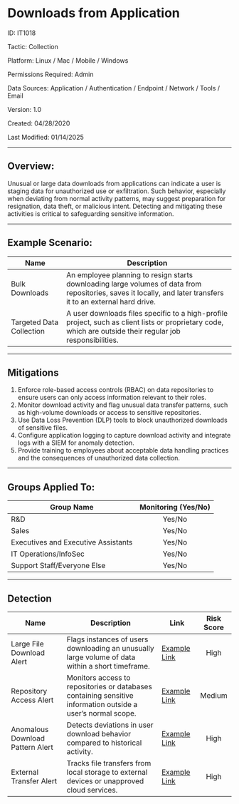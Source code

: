# **Downloads from Application**

ID: IT1018

Tactic: Collection

Platform: Linux / Mac / Mobile / Windows

Permissions Required: Admin

Data Sources: Application / Authentication / Endpoint / Network / Tools / Email

Version: 1.0

Created: 04/28/2020

Last Modified: 01/14/2025

---

## **Overview:**

Unusual or large data downloads from applications can indicate a user is staging data for unauthorized use or exfiltration. Such behavior, especially when deviating from normal activity patterns, may suggest preparation for resignation, data theft, or malicious intent. Detecting and mitigating these activities is critical to safeguarding sensitive information.

---

## **Example Scenario:**

| **Name**                     | **Description**                                                                                      |
|------------------------------|------------------------------------------------------------------------------------------------------|
| Bulk Downloads               | An employee planning to resign starts downloading large volumes of data from repositories, saves it locally, and later transfers it to an external hard drive. |
| Targeted Data Collection     | A user downloads files specific to a high-profile project, such as client lists or proprietary code, which are outside their regular job responsibilities. |

---

## **Mitigations**

1. Enforce role-based access controls (RBAC) on data repositories to ensure users can only access information relevant to their roles.  
2. Monitor download activity and flag unusual data transfer patterns, such as high-volume downloads or access to sensitive repositories.  
3. Use Data Loss Prevention (DLP) tools to block unauthorized downloads of sensitive files.  
4. Configure application logging to capture download activity and integrate logs with a SIEM for anomaly detection.  
5. Provide training to employees about acceptable data handling practices and the consequences of unauthorized data collection.  

---

## **Groups Applied To:**

| **Group Name**                | **Monitoring (Yes/No)** |
|--------------------------------|:----------------------:|
| R&D                            | Yes/No               |
| Sales                          | Yes/No               |
| Executives and Executive Assistants | Yes/No         |
| IT Operations/InfoSec          | Yes/No               |
| Support Staff/Everyone Else    | Yes/No               |

---

## **Detection**

| **Name**                       | **Description**                                                                                 | **Link**          | **Risk Score** |
|--------------------------------|-------------------------------------------------------------------------------------------------|-------------------|:--------------:|
| Large File Download Alert      | Flags instances of users downloading an unusually large volume of data within a short timeframe. | [Example Link](#) | High           |
| Repository Access Alert        | Monitors access to repositories or databases containing sensitive information outside a user’s normal scope. | [Example Link](#) | Medium         |
| Anomalous Download Pattern Alert | Detects deviations in user download behavior compared to historical activity.                   | [Example Link](#) | High           |
| External Transfer Alert        | Tracks file transfers from local storage to external devices or unapproved cloud services.       | [Example Link](#) | High           |

